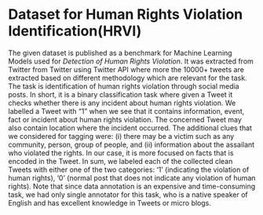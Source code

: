 # Dataset for Human Rights Violation Identification(HRVI)

The given dataset is published as a benchmark for Machine Learning Models used for _Detection of Human Rights Violation_. It was extracted from Twitter from Twitter using Twitter API where more the 10000+ tweets are extracted based on different methodology which are relevant for the task. The task is identification of human rights violation through social media posts. In short, it is a binary classification task where given a Tweet it checks whether there is any incident about human rights violation. We labelled a Tweet with “1” when we see that it contains information, event, fact or incident about human rights violation. The concerned Tweet may also contain location where the incident occurred. The additional clues that we considered for tagging were: (i) there may be a victim such as any community, person, group of people, and (ii) information about the assailant who violated the rights. In our case, it is more focused on facts that is encoded in the Tweet. In sum, we labeled each of the collected clean Tweets with either one of the two categories: ‘1’ (indicating the violation of human rights), ‘0’ (normal post that does not indicate any violation of human rights). Note that since data annotation is an expensive and time-consuming task, we had only single annotator for this task, who is a native speaker of English and has excellent knowledge in Tweets or micro blogs.
